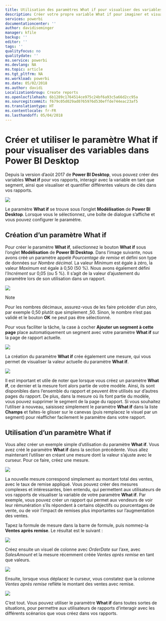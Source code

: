 ```yaml
---
title: Utilisation des paramètres What if pour visualiser des variables dans Power BI Desktop
description: Créer votre propre variable What if pour imaginer et visualiser des variables dans les rapports Power BI
services: powerbi
documentationcenter: ''
author: davidiseminger
manager: kfile
backup: ''
editor: ''
tags: ''
qualityfocus: no
qualitydate: ''
ms.service: powerbi
ms.devlang: NA
ms.topic: article
ms.tgt_pltfrm: NA
ms.workload: powerbi
ms.date: 05/02/2018
ms.author: davidi
LocalizationGroup: Create reports
ms.openlocfilehash: 6b1289c1764514ce975c24bf6a93c5a66d2cc95a
ms.sourcegitcommit: f679c05d029ad0765976d530effde744eac23af5
ms.translationtype: HT
ms.contentlocale: fr-FR
ms.lasthandoff: 05/04/2018
---
```

# <a name="create-and-use-a-what-if-parameter-to-visualize-variables-in-power-bi-desktop"></a>Créer et utiliser le paramètre What if pour visualiser des variables dans Power BI Desktop
Depuis la version d’août 2017 de **Power BI Desktop**, vous pouvez créer des variables **What if** pour vos rapports, interagir avec la variable en tant que segment, ainsi que visualiser et quantifier différentes valeurs de clés dans vos rapports.

![](media/desktop-what-if/what-if_01.png)

Le paramètre **What if** se trouve sous l’onglet **Modélisation** de **Power BI Desktop**. Lorsque vous le sélectionnez, une boîte de dialogue s’affiche et vous pouvez configurer le paramètre.

## <a name="creating-a-what-if-parameter"></a>Création d’un paramètre What if
Pour créer le paramètre **What if**, sélectionnez le bouton **What if** sous l’onglet **Modélisation** de **Power BI Desktop**. Dans l’image suivante, nous avons créé un paramètre appelé *Pourcentage de remise* et défini son type de données sur *Nombre décimal*. La valeur *Minimum* est égale à zéro, la valeur *Maximum* est égale à 0,50 (50 %). Nous avons également défini l’*Incrément* sur 0,05 (ou 5 %). Il s’agit de la valeur d’ajustement du paramètre lors de son utilisation dans un rapport.

![](media/desktop-what-if/what-if_02.png)

> [!NOTE]
> Pour les nombres décimaux, assurez-vous de les faire précéder d’un zéro, par exemple 0,50 plutôt que simplement ,50. Sinon, le nombre n’est pas validé et le bouton **OK** ne peut pas être sélectionné.
> 
> 

Pour vous faciliter la tâche, la case à cocher **Ajouter un segment à cette page** place automatiquement un segment avec votre paramètre **What if** sur la page de rapport actuelle.

![](media/desktop-what-if/what-if_03.png)

La création du paramètre **What if** crée également une mesure, qui vous permet de visualiser la valeur actuelle du paramètre **What if**.

![](media/desktop-what-if/what-if_04.png)

Il est important et utile de noter que lorsque vous créez un paramètre **What if**, ce dernier et la mesure font alors partie de votre modèle. Ainsi, ils sont disponibles dans l’ensemble du rapport et peuvent être utilisés sur d’autres pages du rapport. De plus, dans la mesure où ils font partie du modèle, vous pouvez supprimer le segment de la page du rapport. Si vous souhaitez l’utiliser à nouveau, saisissez simplement le paramètre **What if** dans la liste **Champs** et faites-le glisser sur le canevas (puis remplacez le visuel par un segment) pour réafficher facilement le paramètre dans votre rapport.

## <a name="using-a-what-if-parameter"></a>Utilisation d’un paramètre What if
Vous allez créer un exemple simple d’utilisation du paramètre **What if**. Vous avez créé le paramètre **What if** dans la section précédente. Vous allez maintenant l’utiliser en créant une mesure dont la valeur s’ajuste avec le curseur. Pour ce faire, créez une mesure.

![](media/desktop-what-if/what-if_05.png)

La nouvelle mesure correspond simplement au montant total des ventes, avec le taux de remise appliqué. Vous pouvez créer des mesures complexes et intéressantes, bien entendu, qui permettent aux utilisateurs de vos rapports de visualiser la variable de votre paramètre **What if**. Par exemple, vous pouvez créer un rapport qui permet aux vendeurs de voir leur rémunération s’ils répondent à certains objectifs ou pourcentages de vente, ou de voir l’impact de remises plus importantes sur l’augmentation des ventes.

Tapez la formule de mesure dans la barre de formule, puis nommez-la **Ventes après remise**. Le résultat est le suivant :

![](media/desktop-what-if/what-if_06.png)

Créez ensuite un visuel de colonne avec *OrderDate* sur l’axe, avec *SalesAmount* et la mesure récemment créée *Ventes après remise* en tant que valeurs.

![](media/desktop-what-if/what-if_07.png)

Ensuite, lorsque vous déplacez le curseur, vous constatez que la colonne *Ventes après remise* reflète le montant des ventes avec remise.

![](media/desktop-what-if/what-if_08.png)

C’est tout. Vous pouvez utiliser le paramètre **What if** dans toutes sortes de situations, pour permettre aux utilisateurs de rapports d’interagir avec les différents scénarios que vous créez dans vos rapports.

